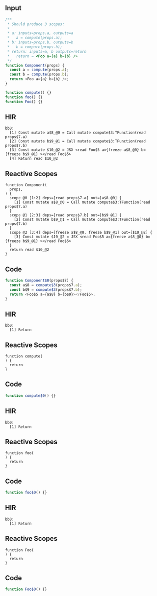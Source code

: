 
## Input

```javascript
/**
 * Should produce 3 scopes:
 *
 * a: inputs=props.a, outputs=a
 *   a = compute(props.a);
 * b: inputs=props.b, outputs=b
 *   b = compute(props.b);
 * return: inputs=a, b outputs=return
 *   return = <Foo a={a} b={b} />
 */
function Component(props) {
  const a = compute(props.a);
  const b = compute(props.b);
  return <Foo a={a} b={b} />;
}

function compute() {}
function foo() {}
function Foo() {}

```

## HIR

```
bb0:
  [1] Const mutate a$8_@0 = Call mutate compute$3:TFunction(read props$7.a)
  [2] Const mutate b$9_@1 = Call mutate compute$3:TFunction(read props$7.b)
  [3] Const mutate $10_@2 = JSX <read Foo$5 a={freeze a$8_@0} b={freeze b$9_@1} ></read Foo$5>
  [4] Return read $10_@2
```

## Reactive Scopes

```
function Component(
  props,
) {
  scope @0 [1:2] deps=[read props$7.a] out=[a$8_@0] {
    [1] Const mutate a$8_@0 = Call mutate compute$3:TFunction(read props$7.a)
  }
  scope @1 [2:3] deps=[read props$7.b] out=[b$9_@1] {
    [2] Const mutate b$9_@1 = Call mutate compute$3:TFunction(read props$7.b)
  }
  scope @2 [3:4] deps=[freeze a$8_@0, freeze b$9_@1] out=[$10_@2] {
    [3] Const mutate $10_@2 = JSX <read Foo$5 a={freeze a$8_@0} b={freeze b$9_@1} ></read Foo$5>
  }
  return read $10_@2
}

```

## Code

```javascript
function Component$0(props$7) {
  const a$8 = compute$3(props$7.a);
  const b$9 = compute$3(props$7.b);
  return <Foo$5 a={a$8} b={b$9}></Foo$5>;
}

```
## HIR

```
bb0:
  [1] Return
```

## Reactive Scopes

```
function compute(
) {
  return
}

```

## Code

```javascript
function compute$0() {}

```
## HIR

```
bb0:
  [1] Return
```

## Reactive Scopes

```
function foo(
) {
  return
}

```

## Code

```javascript
function foo$0() {}

```
## HIR

```
bb0:
  [1] Return
```

## Reactive Scopes

```
function Foo(
) {
  return
}

```

## Code

```javascript
function Foo$0() {}

```
      